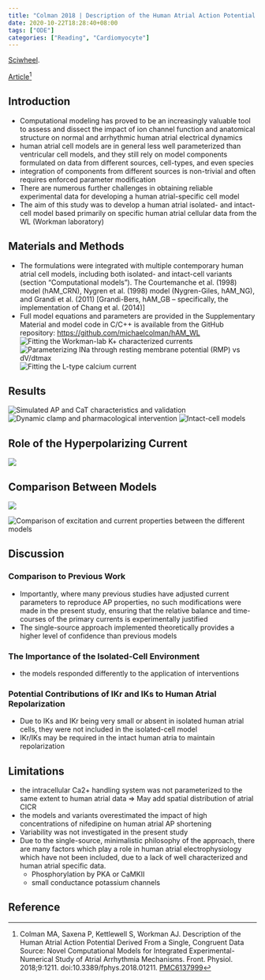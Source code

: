 ```yaml
---
title: "Colman 2018 | Description of the Human Atrial Action Potential Derived From a Single, Congruent Data Source: Novel Computational Models for Integrated Experimental-Numerical Study of Atrial Arrhythmia Mechanisms"
date: 2020-10-22T18:28:40+08:00
tags: ["ODE"]
categories: ["Reading", "Cardiomyocyte"]
---
```


[Sciwheel](https://sciwheel.com/work/#/items/5918523).

[Article](https://www.ncbi.nlm.nih.gov/pmc/articles/PMC6137999/)[^Colman2018]

<!--more-->

## Introduction
* Computational modeling has proved to be an increasingly valuable tool to assess and dissect the impact of ion channel function and anatomical structure on normal and arrhythmic human atrial electrical dynamics
* human atrial cell models are in general less well parameterized than ventricular cell models, and they still rely on model components formulated on data from different sources, cell-types, and even species
* integration of components from different sources is non-trivial and often requires enforced parameter modification
* There are numerous further challenges in obtaining reliable experimental data for developing a human atrial-specific cell model
* The aim of this study was to develop a human atrial isolated- and intact-cell model based primarily on specific human atrial cellular data from the WL (Workman laboratory)

## Materials and Methods
* The formulations were integrated with multiple contemporary human atrial cell models, including both isolated- and intact-cell variants (section “Computational models”). The Courtemanche et al. (1998) model (hAM_CRN), Nygren et al. (1998) model (Nygren-Giles, hAM_NG), and Grandi et al. (2011) [Grandi-Bers, hAM_GB – specifically, the implementation of Chang et al. (2014)]
* Full model equations and parameters are provided in the Supplementary Material and model code in C/C++ is available from the GitHub repository: https://github.com/michaelcolman/hAM_WL
![](https://www.frontiersin.org/files/Articles/392927/fphys-09-01211-HTML-r1/image_m/fphys-09-01211-g001.jpg "Fitting the Workman-lab K+ characterized currents")
![](https://www.frontiersin.org/files/Articles/392927/fphys-09-01211-HTML-r1/image_m/fphys-09-01211-g002.jpg "Parameterizing INa through resting membrane potential (RMP) vs dV/dtmax")
![](https://www.frontiersin.org/files/Articles/392927/fphys-09-01211-HTML-r1/image_m/fphys-09-01211-g003.jpg "Fitting the L-type calcium current")

## Results
![](https://www.frontiersin.org/files/Articles/392927/fphys-09-01211-HTML-r1/image_m/fphys-09-01211-g004.jpg "Simulated AP and CaT characteristics and validation")
![](https://www.frontiersin.org/files/Articles/392927/fphys-09-01211-HTML-r1/image_m/fphys-09-01211-g005.jpg "Dynamic clamp and pharmacological intervention")
![](https://www.frontiersin.org/files/Articles/392927/fphys-09-01211-HTML-r1/image_m/fphys-09-01211-g006.jpg "Intact-cell models")

## Role of the Hyperpolarizing Current
![](https://www.frontiersin.org/files/Articles/392927/fphys-09-01211-HTML-r1/image_m/fphys-09-01211-g007.jpg)

## Comparison Between Models
![](https://www.frontiersin.org/files/Articles/392927/fphys-09-01211-HTML-r1/image_m/fphys-09-01211-g008.jpg)

![](https://www.frontiersin.org/files/Articles/392927/fphys-09-01211-HTML-r1/image_m/fphys-09-01211-g009.jpg "Comparison of excitation and current properties between the different models")

## Discussion
### Comparison to Previous Work
* Importantly, where many previous studies have adjusted current parameters to reproduce AP properties, no such modifications were made in the present study, ensuring that the relative balance and time-courses of the primary currents is experimentally justified
* The single-source approach implemented theoretically provides a higher level of confidence than previous models
### The Importance of the Isolated-Cell Environment
* the models responded differently to the application of interventions
### Potential Contributions of IKr and IKs to Human Atrial Repolarization
* Due to IKs and IKr being very small or absent in isolated human atrial cells, they were not included in the isolated-cell model
* IKr/IKs may be required in the intact human atria to maintain repolarization
## Limitations
* the intracellular Ca2+ handling system was not parameterized to the same extent to human atrial data => May add spatial distribution of atrial CICR
* the models and variants overestimated the impact of high concentrations of nifedipine on human atrial AP shortening
* Variability was not investigated in the present study
* Due to the single-source, minimalistic philosophy of the approach, there are many factors which play a role in human atrial electrophysiology which have not been included, due to a lack of well characterized and human atrial specific data.
    * Phosphorylation by PKA or CaMKII
    * small conductance potassium channels

## Reference
[^Colman2018]: Colman MA, Saxena P, Kettlewell S, Workman AJ. Description of the Human Atrial Action Potential Derived From a Single, Congruent Data Source: Novel Computational Models for Integrated Experimental-Numerical Study of Atrial Arrhythmia Mechanisms. Front. Physiol. 2018;9:1211. doi:10.3389/fphys.2018.01211. [PMC6137999](http://www.ncbi.nlm.nih.gov/pmc/articles/PMC6137999)
